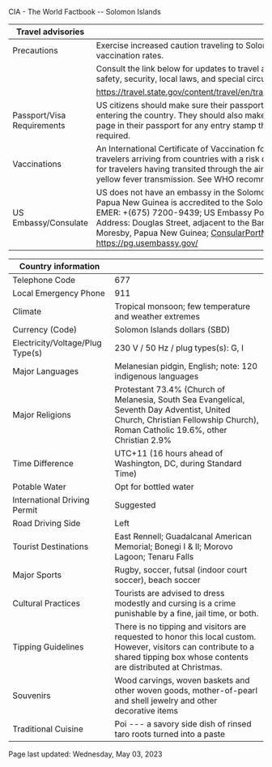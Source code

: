 CIA - The World Factbook -- Solomon Islands

| Travel advisories | |
| --- | --- |
| Precautions | Exercise increased caution traveling to Solomon Islands due to low COVID-19 vaccination rates. |
| | Consult the link below for updates to travel advisories and statements on safety, security, local laws, and special circumstances in this country. |
| | <https://travel.state.gov/content/travel/en/traveladvisories/traveladvisories.html> |
| Passport/Visa Requirements | US citizens should make sure their passport is valid at the date of their entering the country. They should also make sure they have at least 1 blank page in their passport for any entry stamp that will be required. A visa is not required. |
| Vaccinations | An International Certificate of Vaccination for yellow fever is required for travelers arriving from countries with a risk of yellow fever transmission and for travelers having transited through the airport of a country with risk of yellow fever transmission. See WHO recommendations.  <http://www.who.int/> |
| US Embassy/Consulate | US does not have an embassy in the Solomon Islands; the US Ambassador to Papua New Guinea is accredited to the Solomon Islands; +(675) 321-1455; EMER: +(675) 7200-9439; US Embassy Port Moresby, Courier Service Address: Douglas Street, adjacent to the Bank of Papua New Guinea, Port Moresby, Papua New Guinea; ConsularPortMoresby@state.gov; https://pg.usembassy.gov/ |

| Country information |  |
| --- | --- |
| Telephone Code | 677 |
| Local Emergency Phone | 911 |
| Climate | Tropical monsoon; few temperature and weather extremes |
| Currency (Code) | Solomon Islands dollars (SBD) |
| Electricity/Voltage/Plug Type(s) | 230 V / 50 Hz / plug types(s): G, I |
| Major Languages | Melanesian pidgin, English; note: 120 indigenous languages |
| Major Religions | Protestant 73.4% (Church of Melanesia, South Sea Evangelical, Seventh Day Adventist, United Church, Christian Fellowship Church), Roman Catholic 19.6%, other Christian 2.9% |
| Time Difference | UTC+11 (16 hours ahead of Washington, DC, during Standard Time) |
| Potable Water | Opt for bottled water |
| International Driving Permit | Suggested |
| Road Driving Side | Left |
| Tourist Destinations | East Rennell; Guadalcanal American Memorial; Bonegi I & II; Morovo Lagoon; Tenaru Falls |
| Major Sports | Rugby, soccer, futsal (indoor court soccer), beach soccer |
| Cultural Practices | Tourists are advised to dress modestly and cursing is a crime punishable by a fine, jail time, or both. |
| Tipping Guidelines | There is no tipping and visitors are requested to honor this local custom. However, visitors can contribute to a shared tipping box whose contents are distributed at Christmas. |
| Souvenirs | Wood carvings, woven baskets and other woven goods, mother-of-pearl and shell jewelry and other decorative items |
| Traditional Cuisine | Poi --- a savory side dish of rinsed taro roots turned into a paste |

Page last updated: Wednesday, May 03, 2023

